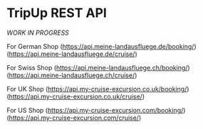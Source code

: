 # TripUp REST API

*WORK IN PROGRESS*

For German Shop
(https://api.meine-landausfluege.de/booking/)
(https://api.meine-landausfluege.de/cruise/)

For Swiss Shop
(https://api.meine-landausfluege.ch/booking/)
(https://api.meine-landausfluege.ch/cruise/)

For UK Shop
(https://api.my-cruise-excursion.co.uk/booking/)
(https://api.my-cruise-excursion.co.uk/cruise/)

For US Shop
(https://api.my-cruise-excursion.com/booking/)
(https://api.my-cruise-excursion.com/cruise/)
